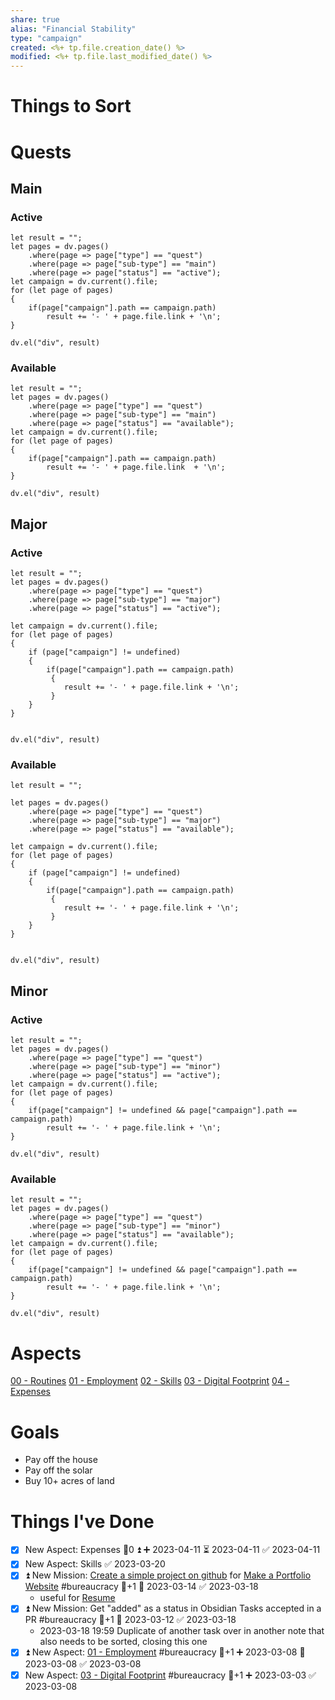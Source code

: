 ```yaml
---
share: true
alias: "Financial Stability"
type: "campaign"
created: <%+ tp.file.creation_date() %> 
modified: <%+ tp.file.last_modified_date() %>
---
```


# Things to Sort



# Quests
## Main
### Active
```dataviewjs
let result = "";
let pages = dv.pages()
    .where(page => page["type"] == "quest")
    .where(page => page["sub-type"] == "main")
    .where(page => page["status"] == "active");
let campaign = dv.current().file;
for (let page of pages)
{
	if(page["campaign"].path == campaign.path)
		result += '- ' + page.file.link + '\n';
}
    
dv.el("div", result)
```

### Available
```dataviewjs
let result = "";
let pages = dv.pages()
    .where(page => page["type"] == "quest")
    .where(page => page["sub-type"] == "main")
    .where(page => page["status"] == "available");
let campaign = dv.current().file;
for (let page of pages)
{
	if(page["campaign"].path == campaign.path)
		result += '- ' + page.file.link  + '\n';
}
    
dv.el("div", result)
```
## Major
### Active
```dataviewjs
let result = "";
let pages = dv.pages()
    .where(page => page["type"] == "quest")
    .where(page => page["sub-type"] == "major")
    .where(page => page["status"] == "active");
    
let campaign = dv.current().file;
for (let page of pages)
{
	if (page["campaign"] != undefined)
	{
		if(page["campaign"].path == campaign.path) 
		 {
			result += '- ' + page.file.link + '\n';
		 }
	}
}
	
    
dv.el("div", result)
```
### Available
```dataviewjs
let result = "";

let pages = dv.pages()
    .where(page => page["type"] == "quest")
    .where(page => page["sub-type"] == "major")
    .where(page => page["status"] == "available");
    
let campaign = dv.current().file;
for (let page of pages)
{
	if (page["campaign"] != undefined)
	{
		if(page["campaign"].path == campaign.path)
		 {
			result += '- ' + page.file.link + '\n';
		 }
	}
}
	
    
dv.el("div", result)
```
## Minor
### Active
```dataviewjs
let result = "";
let pages = dv.pages()
    .where(page => page["type"] == "quest")
    .where(page => page["sub-type"] == "minor")
    .where(page => page["status"] == "active");
let campaign = dv.current().file;
for (let page of pages)
{
	if(page["campaign"] != undefined && page["campaign"].path == campaign.path)
		result += '- ' + page.file.link + '\n';
}
    
dv.el("div", result)
```
### Available
```dataviewjs
let result = "";
let pages = dv.pages()
    .where(page => page["type"] == "quest")
    .where(page => page["sub-type"] == "minor")
    .where(page => page["status"] == "available");
let campaign = dv.current().file;
for (let page of pages)
{
	if(page["campaign"] != undefined && page["campaign"].path == campaign.path)
		result += '- ' + page.file.link + '\n';
}
    
dv.el("div", result)
```

# Aspects
[ 00 - Routines](02%20-%20Financial%20Stability/00%20-%20Routines/00%20-%20Routines.md)
[01 - Employment](./01%20-%20Employment.md)
[02 - Skills](./02%20-%20Skills.md)
[03 - Digital Footprint](./03%20-%20Digital%20Footprint.md)
[04 - Expenses](./04%20-%20Expenses.md)

# Goals
- Pay off the house
- Pay off the solar
- Buy 10+ acres of land
# Things I've Done
- [x] New Aspect: Expenses 🥄0 ⏫ ➕ 2023-04-11 ⏳ 2023-04-11 ✅ 2023-04-11
 - [x] New Aspect: Skills ✅ 2023-03-20
- [x] ⏫ New Mission: [Create a simple project on github](./Create%20a%20simple%20project%20on%20github.md) for [Make a Portfolio Website](./Make%20a%20Portfolio%20Website.md) #bureaucracy 🥄+1 🛫 2023-03-14 ✅ 2023-03-18
	- useful for [Resume](./Resume.md)
- [x] ⏫  New Mission: Get "added" as a status in Obsidian Tasks accepted in a PR #bureaucracy 🥄+1 🛫 2023-03-12 ✅ 2023-03-18
	- 2023-03-18 19:59 Duplicate of another task over in another note that also needs to be sorted, closing this one
- [x] ⏫ New Aspect: [01 - Employment](./01%20-%20Employment.md) #bureaucracy 🥄+1 ➕ 2023-03-08 📅 2023-03-08 ✅ 2023-03-08
- [x] New Aspect: [03 - Digital Footprint](./03%20-%20Digital%20Footprint.md) #bureaucracy 🥄+1 ➕ 2023-03-03 ✅ 2023-03-08